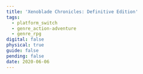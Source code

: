 ```yaml
---
title: 'Xenoblade Chronicles: Definitive Edition'
tags:
  - platform_switch
  - genre_action-adventure
  - genre_rpg
digital: false
physical: true
guide: false
pending: false
date: 2020-06-06
---
```

